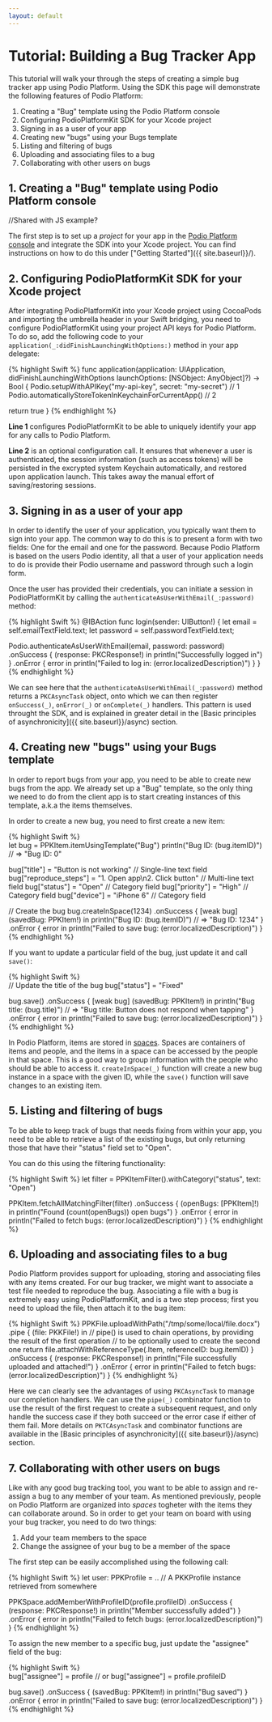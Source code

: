 ```yaml
---
layout: default
---
```


# Tutorial: Building a Bug Tracker App

This tutorial will walk your through the steps of creating a simple bug tracker app using Podio Platform. Using the SDK this page will demonstrate the following features of Podio Platform:

1. Creating a "Bug" template using the Podio Platform console
2. Configuring PodioPlatformKit SDK for your Xcode project
3. Signing in as a user of your app
4. Creating new "bugs" using your Bugs template
5. Listing and filtering of bugs
6. Uploading and associating files to a bug
7. Collaborating with other users on bugs

## 1. Creating a "Bug" template using Podio Platform console

//Shared with JS example?

The first step is to set up a *project* for your app in the [Podio Platform console](https://platform.podio.com) and integrate the SDK into your Xcode project. You can find instructions on how to do this under ["Getting Started"]({{ site.baseurl}}/).

## 2. Configuring PodioPlatformKit SDK for your Xcode project

After integrating PodioPlatformKit into your Xcode project using CocoaPods and importing the umbrella header in your Swift bridging, you need to configure PodioPlatformKit using your project API keys for Podio Platform. To do so, add the following code to your `application(_:didFinishLaunchingWithOptions:)` method in your app delegate:

{% highlight Swift %}
func application(application: UIApplication, didFinishLaunchingWithOptions launchOptions: [NSObject: AnyObject]?) -> Bool {
  Podio.setupWithAPIKey("my-api-key", secret: "my-secret") // 1
  Podio.automaticallyStoreTokenInKeychainForCurrentApp()   // 2

  return true
}
{% endhighlight %}

**Line 1** configures PodioPlatformKit to be able to uniquely identify your app for any calls to Podio Platform.

**Line 2** is an optional configuration call. It ensures that whenever a user is authenticated, the session information (such as access tokens) will be persisted in the excrypted system Keychain automatically, and restored upon application launch. This takes away the manual effort of saving/restoring sessions.

## 3. Signing in as a user of your app

In order to identify the user of your application, you typically want them to sign into your app. The common way to do this is to present a form with two fields: One for the email and one for the password. Because Podio Platform is based on the users Podio identity, all that a user of your application needs to do is provide their Podio username and password through such a login form.

Once the user has provided their credentials, you can initiate a session in PodioPlatformKit by calling the `authenticateAsUserWithEmail(_:password)` method:

{% highlight Swift %}
@IBAction func login(sender: UIButton!) {
  let email = self.emailTextField.text;
  let password = self.passwordTextField.text;
  
  Podio.authenticateAsUserWithEmail(email, password: password)
    .onSuccess { (response: PKCResponse!) in
      println("Successfully logged in")
    }
    .onError { error in
      println("Failed to log in: \(error.localizedDescription)")
    }
}
{% endhighlight %}

We can see here that the `authenticateAsUserWithEmail(_:password)` method returns a `PKCAsyncTask` object, onto which we can then register `onSuccess(_)`, `onError(_)` or `onComplete(_)` handlers. This pattern is used throught the SDK, and is explained in greater detail in the [Basic principles of asynchronicity]({{ site.baseurl}}/async) section.

## 4. Creating new "bugs" using your Bugs template

In order to report bugs from your app, you need to be able to create new bugs from the app. We already set up a "Bug" template, so the only thing we need to do from the client app is to start creating instances of this template, a.k.a the items themselves.

In order to create a new bug, you need to first create a new item:

{% highlight Swift %}  
let bug = PPKItem.itemUsingTemplate("Bug")
println("Bug ID: \(bug.itemID)") // => "Bug ID: 0"

bug["title"] = "Button is not working"                      // Single-line text field
bug["reproduce_steps"] = "1. Open app\n2. Click button"     // Multi-line text field
bug["status"] = "Open"                                      // Category field
bug["priority"] = "High"                                    // Category field
bug["device"] = "iPhone 6"                                  // Category field

// Create the bug
bug.createInSpace(1234)
  .onSuccess { [weak bug] (savedBug: PPKItem!) in
    println("Bug ID: \(bug.itemID)") // => "Bug ID: 1234"
  }
  .onError { error in
    println("Failed to save bug: \(error.localizedDescription)")
  }
{% endhighlight %}

If you want to update a particular field of the bug, just update it and call `save()`:

{% highlight Swift %}  
// Update the title of the bug
bug["status"] = "Fixed"

bug.save()
  .onSuccess { [weak bug] (savedBug: PPKItem!) in
    println("Bug title: \(bug.title)") // => "Bug title: Button does not respond when tapping"
  }
  .onError { error in
    println("Failed to save bug: \(error.localizedDescription)")
  }
{% endhighlight %}

In Podio Platform, items are stored in [spaces](https://platform.podio.com/docs/spaces). Spaces are containers of items and people, and the items in a space can be accessed by the people in that space. This is a good way to group information with the people who should be able to access it. `createInSpace(_)` function will create a new bug instance in a space with the given ID, while the `save()` function will save changes to an existing item.

## 5. Listing and filtering of bugs

To be able to keep track of bugs that needs fixing from within your app, you need to be able to retrieve a list of the existing bugs, but only returning those that have their "status" field set to "Open". 

You can do this using the filtering functionality:

{% highlight Swift %}
let filter = PPKItemFilter().withCategory("status", text: "Open")

PPKItem.fetchAllMatchingFilter(filter)
  .onSuccess { (openBugs: [PPKItem]!) in
    println("Found \(count(openBugs)) open bugs")
  }
  .onError { error in
    println("Failed to fetch bugs: \(error.localizedDescription)")
  }
{% endhighlight %}

## 6. Uploading and associating files to a bug

Podio Platform provides support for uploading, storing and associating files with any items created. For our bug tracker, we might want to associate a test file needed to reproduce the bug. Associating a file with a bug is extremely easy using PodioPlatformKit, and is a two step process; first you need to upload the file, then attach it to the bug item:

{% highlight Swift %}
PPKFile.uploadWithPath("/tmp/some/local/file.docx")
  .pipe { (file: PKKFile!) in
    // pipe() is used to chain operations, by providing the result of the first operation
    // to be optionally used to create the second one
    return file.attachWithReferenceType(.Item, referenceID: bug.itemID)
  }
  .onSuccess { (response: PKCResponse!) in
    println("File successfully uploaded and attached!")
  }
  .onError { error in
    println("Failed to fetch bugs: \(error.localizedDescription)")
  }
{% endhighlight %}

Here we can clearly see the advantages of using `PKCAsyncTask` to manage our completion handlers. We can use the `pipe(_)` combinator function to use the result of the first request to create a subsequent request, and only handle the success case if they both succeed or the error case if either of them fail. More details on `PKTCAsyncTask` and combinator functions are available in the [Basic principles of asynchronicity]({{ site.baseurl}}/async) section.

## 7. Collaborating with other users on bugs

Like with any good bug tracking tool, you want to be able to assign and re-assign a bug to any member of your team. As mentioned previously, people on Podio Platform are organized into *spaces* togheter with the items they can collaborate around. So in order to get your team on board with using your bug tracker, you need to do two things:

1. Add your team members to the space
2. Change the assignee of your bug to be a member of the space

The first step can be easily accomplished using the following call:

{% highlight Swift %}
let user: PPKProfile = .. // A PKKProfile instance retrieved from somewhere

PPKSpace.addMemberWithProfileID(profile.profileID)
  .onSuccess { (response: PKCResponse!) in
    println("Member successfully added")
  }
  .onError { error in
    println("Failed to fetch bugs: \(error.localizedDescription)")
  }
{% endhighlight %}

To assign the new member to a specific bug, just update the "assignee" field of the bug:

{% highlight Swift %}  
bug["assignee"] = profile
// or
bug["assignee"] = profile.profileID

bug.save()
  .onSuccess { (savedBug: PPKItem!) in
    println("Bug saved")
  }
  .onError { error in
    println("Failed to save bug: \(error.localizedDescription)")
  }
{% endhighlight %}

